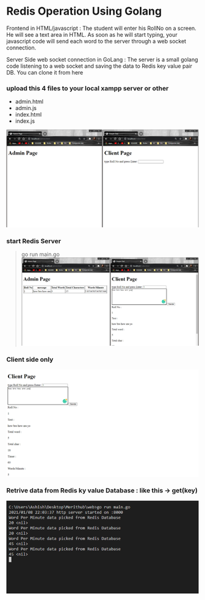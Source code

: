 # Redis Operation Using Golang

Frontend in HTML/javascript :
The student will enter his RollNo on a screen. He will see a text area in HTML. As soon as he will start typing, your javascript code will send each word to the server through a web socket connection.

Server Side web socket connection in GoLang :
The server is a small golang code listening to a web socket and saving the data to Redis key value pair DB. You can clone it from here 

### upload this 4 files to your local xampp server or other
- admin.html
- admin.js
- index.html
- index.js

![](images/start.PNG)


### start Redis Server
>go run main.go
![](images/admin_client.PNG)


### Client side only
![](images/client_side.PNG)


### Retrive data from Redis ky value Database : like this -> get(key)
![](images/redis_data.PNG)



